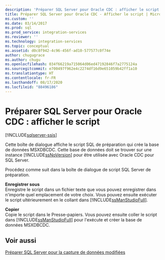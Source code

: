 ```yaml
---
description: 'Préparer SQL Server pour Oracle CDC : afficher le script'
title: Préparer SQL Server pour Oracle CDC - Afficher le script | Microsoft Docs
ms.custom: ''
ms.date: 03/14/2017
ms.prod: sql
ms.prod_service: integration-services
ms.reviewer: ''
ms.technology: integration-services
ms.topic: conceptual
ms.assetid: d0c8f942-4c96-456f-ad10-577577c0f74e
author: chugugrace
ms.author: chugu
ms.openlocfilehash: 034f66219a715064d06ed47192846f7a2775124a
ms.sourcegitcommit: e700497f962e4c2274df16d9e651059b42ff1a10
ms.translationtype: HT
ms.contentlocale: fr-FR
ms.lasthandoff: 08/17/2020
ms.locfileid: "88496186"
---
```

# <a name="prepare-sql-server-for-oracle-cdc-view-script"></a>Préparer SQL Server pour Oracle CDC : afficher le script

[!INCLUDE[sqlserver-ssis](../../includes/applies-to-version/sqlserver-ssis.md)]


  Cette boîte de dialogue affiche le script SQL de préparation qui crée la base de données MSXDBCDC. Cette base de données doit se trouver sur une instance [!INCLUDE[ssNoVersion](../../includes/ssnoversion-md.md)] pour être utilisée avec Oracle CDC pour SQL Server.  
  
 Procédez comme suit dans la boîte de dialogue de script SQL Server de préparation.  
  
 **Enregistrer sous**  
 Enregistre le script dans un fichier texte que vous pouvez enregistrer dans n'importe quel emplacement de votre choix. Vous pouvez ensuite exécuter le script ultérieurement en le collant dans [!INCLUDE[ssManStudioFull](../../includes/ssmanstudiofull-md.md)].  
  
 **Copier**  
 Copie le script dans le Presse-papiers. Vous pouvez ensuite coller le script dans [!INCLUDE[ssManStudioFull](../../includes/ssmanstudiofull-md.md)] pour l'exécute et créer la base de données MSXDBCDC.  
  
## <a name="see-also"></a>Voir aussi  
 [Préparer SQL Server pour la capture de données modifiées](../../integration-services/change-data-capture/prepare-sql-server-for-cdc.md)  
  
  
